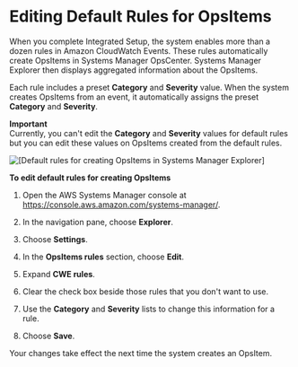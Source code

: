 # Editing Default Rules for OpsItems<a name="Explorer-using-editing-default-rules"></a>

When you complete Integrated Setup, the system enables more than a dozen rules in Amazon CloudWatch Events\. These rules automatically create OpsItems in Systems Manager OpsCenter\. Systems Manager Explorer then displays aggregated information about the OpsItems\.

Each rule includes a preset **Category** and **Severity** value\. When the system creates OpsItems from an event, it automatically assigns the preset **Category** and **Severity**\.

**Important**  
Currently, you can't edit the **Category** and **Severity** values for default rules but you can edit these values on OpsItems created from the default rules\. 

![\[Default rules for creating OpsItems in Systems Manager Explorer\]](http://docs.aws.amazon.com/systems-manager/latest/userguide/images/explorer-default-rules.png)

**To edit default rules for creating OpsItems**

1. Open the AWS Systems Manager console at [https://console\.aws\.amazon\.com/systems\-manager/](https://console.aws.amazon.com/systems-manager/)\.

1. In the navigation pane, choose **Explorer**\.

1. Choose **Settings**\.

1. In the **OpsItems rules** section, choose **Edit**\.

1. Expand **CWE rules**\.

1. Clear the check box beside those rules that you don't want to use\.

1. Use the **Category** and **Severity** lists to change this information for a rule\. 

1. Choose **Save**\.

Your changes take effect the next time the system creates an OpsItem\.